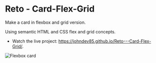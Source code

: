 # Reto - Card-Flex-Grid

Make a card in flexbox and grid version.

Using semantic HTML and CSS flex and grid concepts.

- Watch the live project: https://johndev85.github.io/Reto---Card-Flex-Grid/.

![Flexbox card](https://repository-images.githubusercontent.com/271192231/3ac8cb00-aabd-11ea-9c11-381288edcb99 "Flexbox card")